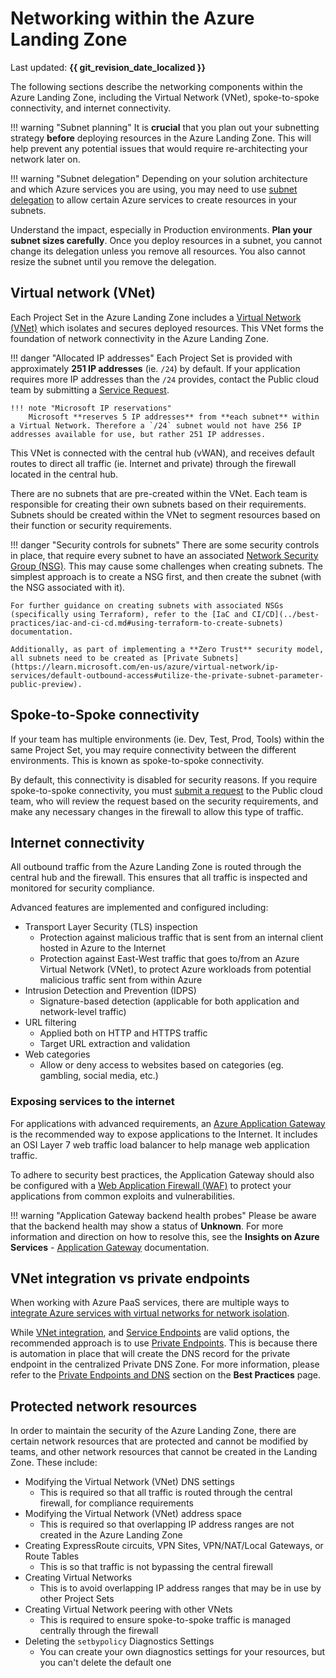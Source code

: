 # Networking within the Azure Landing Zone

Last updated: **{{ git_revision_date_localized }}**

The following sections describe the networking components within the Azure Landing Zone, including the Virtual Network (VNet), spoke-to-spoke connectivity, and internet connectivity.

!!! warning "Subnet planning"
    It is **crucial** that you plan out your subnetting strategy **before** deploying resources in the Azure Landing Zone. This will help prevent any potential issues that would require re-architecting your network later on.

!!! warning "Subnet delegation"
    Depending on your solution architecture and which Azure services you are using, you may need to use [subnet delegation](https://learn.microsoft.com/en-us/azure/virtual-network/manage-subnet-delegation?tabs=manage-subnet-delegation-portal) to allow certain Azure services to create resources in your subnets.

Understand the impact, especially in Production environments. **Plan your subnet sizes carefully**.
Once you deploy resources in a subnet, you cannot change its delegation unless you remove all resources. You also cannot resize the subnet until you remove the delegation.

## Virtual network (VNet)

Each Project Set in the Azure Landing Zone includes a [Virtual Network (VNet)](https://learn.microsoft.com/en-us/azure/virtual-network/virtual-networks-overview) which isolates and secures deployed resources. This VNet forms the foundation of network connectivity in the Azure Landing Zone.

!!! danger "Allocated IP addresses"
    Each Project Set is provided with approximately **251 IP addresses** (ie. `/24`) by default. If your application requires more IP addresses than the `/24` provides, contact the Public cloud team by submitting a [Service Request](https://citz-do.atlassian.net/servicedesk/customer/portal/3).

    !!! note "Microsoft IP reservations"
        Microsoft **reserves 5 IP addresses** from **each subnet** within a Virtual Network. Therefore a `/24` subnet would not have 256 IP addresses available for use, but rather 251 IP addresses.

This VNet is connected with the central hub (vWAN), and receives default routes to direct all traffic (ie. Internet and private) through the firewall located in the central hub.

There are no subnets that are pre-created within the VNet. Each team is responsible for creating their own subnets based on their requirements. Subnets should be created within the VNet to segment resources based on their function or security requirements.

!!! danger "Security controls for subnets"
    There are some security controls in place, that require every subnet to have an associated [Network Security Group (NSG)](https://learn.microsoft.com/en-us/azure/virtual-network/network-security-groups-overview). This may cause some challenges when creating subnets. The simplest approach is to create a NSG first, and then create the subnet (with the NSG associated with it).

    For further guidance on creating subnets with associated NSGs (specifically using Terraform), refer to the [IaC and CI/CD](../best-practices/iac-and-ci-cd.md#using-terraform-to-create-subnets) documentation.

    Additionally, as part of implementing a **Zero Trust** security model, all subnets need to be created as [Private Subnets](https://learn.microsoft.com/en-us/azure/virtual-network/ip-services/default-outbound-access#utilize-the-private-subnet-parameter-public-preview).

## Spoke-to-Spoke connectivity

If your team has multiple environments (ie. Dev, Test, Prod, Tools) within the same Project Set, you may require connectivity between the different environments. This is known as spoke-to-spoke connectivity.
<!-- TODO: Update to point to the Firewall Request Form once it is released -->
By default, this connectivity is disabled for security reasons. If you require spoke-to-spoke connectivity, you must [submit a request](https://citz-do.atlassian.net/servicedesk/customer/portal/3) to the Public cloud team, who will review the request based on the security requirements, and make any necessary changes in the firewall to allow this type of traffic.

## Internet connectivity

All outbound traffic from the Azure Landing Zone is routed through the central hub and the firewall. This ensures that all traffic is inspected and monitored for security compliance.

Advanced features are implemented and configured including:

- Transport Layer Security (TLS) inspection
  - Protection against malicious traffic that is sent from an internal client hosted in Azure to the Internet
  - Protection against East-West traffic that goes to/from an Azure Virtual Network (VNet), to protect Azure workloads from potential malicious traffic sent from within Azure
- Intrusion Detection and Prevention (IDPS)
  - Signature-based detection (applicable for both application and network-level traffic)
- URL filtering
  - Applied both on HTTP and HTTPS traffic
  - Target URL extraction and validation
- Web categories
  - Allow or deny access to websites based on categories (eg. gambling, social media, etc.)

### Exposing services to the internet

For applications with advanced requirements, an [Azure Application Gateway](https://learn.microsoft.com/en-us/azure/application-gateway/overview) is the recommended way to expose applications to the Internet. It includes an OSI Layer 7 web traffic load balancer to help manage web application traffic.

To adhere to security best practices, the Application Gateway should also be configured with a [Web Application Firewall (WAF)](https://learn.microsoft.com/en-us/azure/application-gateway/features#web-application-firewall) to protect your applications from common exploits and vulnerabilities.

!!! warning "Application Gateway backend health probes"
    Please be aware that the backend health may show a status of **Unknown**. For more information and direction on how to resolve this, see the **Insights on Azure Services** - [Application Gateway](../azure-services/application-gateway.md) documentation.

## VNet integration vs private endpoints

When working with Azure PaaS services, there are multiple ways to [integrate Azure services with virtual networks for network isolation](https://learn.microsoft.com/en-us/azure/virtual-network/vnet-integration-for-azure-services).

While [VNet integration](https://learn.microsoft.com/en-us/azure/virtual-network/virtual-network-for-azure-services), and [Service Endpoints](https://learn.microsoft.com/en-us/azure/virtual-network/virtual-network-service-endpoints-overview) are valid options, the recommended approach is to use [Private Endpoints](https://learn.microsoft.com/en-us/azure/private-link/private-endpoint-overview). This is because there is automation in place that will create the DNS record for the private endpoint in the centralized Private DNS Zone. For more information, please refer to the [Private Endpoints and DNS](../best-practices/be-mindful.md#private-endpoints-and-dns) section on the **Best Practices** page.

## Protected network resources

In order to maintain the security of the Azure Landing Zone, there are certain network resources that are protected and cannot be modified by teams, and other network resources that cannot be created in the Landing Zone. These include:

- Modifying the Virtual Network (VNet) DNS settings
  - This is required so that all traffic is routed through the central firewall, for compliance requirements
- Modifying the Virtual Network (VNet) address space
  - This is required so that overlapping IP address ranges are not created in the Azure Landing Zone
- Creating ExpressRoute circuits, VPN Sites, VPN/NAT/Local Gateways, or Route Tables
  - This is so that traffic is not bypassing the central firewall
- Creating Virtual Networks
  - This is to avoid overlapping IP address ranges that may be in use by other Project Sets
- Creating Virtual Network peering with other VNets
  - This is required to ensure spoke-to-spoke traffic is managed centrally through the firewall
- Deleting the `setbypolicy` Diagnostics Settings
  - You can create your own diagnostics settings for your resources, but you can't delete the default one
